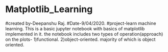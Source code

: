 # Matplotlib_Learning
#created by-Deepanshu Raj.
#Date-9/04/2020.
#project-learn machine learning.
This is a basic jupyter notebook with basics of matplotlib implemented in it.
the notebook includes two types of operation(approach) on the plots-
1)functional.
2)object-oriented.
majority of which is object oriented.
